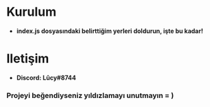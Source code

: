 # Kurulum

<ul> 
  <li><b>index.js dosyasındaki belirttiğim yerleri doldurun, işte bu kadar!</b></li>
</ul>

# Iletişim

<ul> 
  <li><b>Discord: Lûcy#8744</b></li>
</ul>


### Projeyi beğendiyseniz yıldızlamayı unutmayın = )
